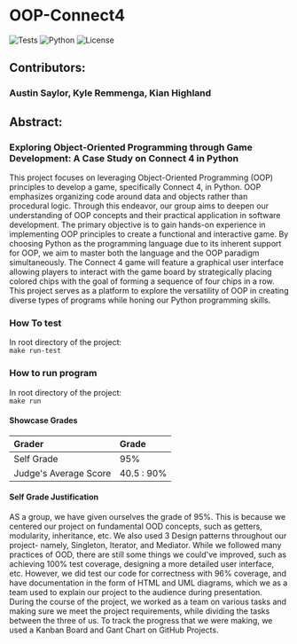 # OOP-Connect4

![Tests](https://github.com/austin-s970/OOP-Connect4/actions/workflows/ci-test.yml/badge.svg)
![Python](https://img.shields.io/badge/Python-3.10-blue)
![License](https://img.shields.io/badge/License-MIT-green)

## Contributors:
### Austin Saylor, Kyle Remmenga, Kian Highland

## Abstract:
### Exploring Object-Oriented Programming through Game Development: A Case Study on Connect 4 in Python

This project focuses on leveraging Object-Oriented Programming (OOP) principles to develop a game, 
specifically Connect 4, in Python. OOP emphasizes organizing code around data and objects rather than procedural logic.
Through this endeavor, our group aims to deepen our understanding of OOP concepts and their practical application 
in software development. The primary objective is to gain hands-on experience in implementing OOP principles to create 
a functional and interactive game. By choosing Python as the programming language due to its inherent support for OOP,
we aim to master both the language and the OOP paradigm simultaneously. The Connect 4 game will feature a graphical 
user interface allowing players to interact with the game board by strategically placing colored chips with the goal 
of forming a sequence of four chips in a row. This project serves as a platform to explore the versatility of OOP in 
creating diverse types of programs while honing our Python programming skills.

### How To test
In root directory of the project:  
`make run-test`

### How to run program
In root directory of the project:  
`make run`

#### Showcase Grades
| Grader | Grade |
|:--------|:-------|
| Self Grade | 95% |
| Judge's Average Score | 40.5 : 90% |

#### Self Grade Justification

AS a group, we have given ourselves the grade of 95%. This is because we centered our project on fundamental OOD concepts, such as getters, modularity, inheritance, etc. We also used 3 Design patterns throughout our project- namely, Singleton, Iterator, and Mediator. While we followed many practices of OOD, there are still some things we could've improved, such as achieving 100% test coverage, designing a more detailed user interface, etc. However, we did test our code for correctness with 96% coverage, and have documentation in the form of HTML and UML diagrams, which we as a team used to explain our project to the audience during presentation. During the course of the project, we worked as a team on various tasks and making sure we meet the project requirements, while dividing the tasks between the three of us. To track the progress that we were making, we used a Kanban Board and Gant Chart on GitHub Projects.
